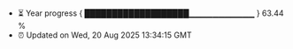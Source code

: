 - ⏳ Year progress { ███████████████████▁▁▁▁▁▁▁▁▁▁▁ } 63.44 %
- ⏰ Updated on Wed, 20 Aug 2025 13:34:15 GMT

